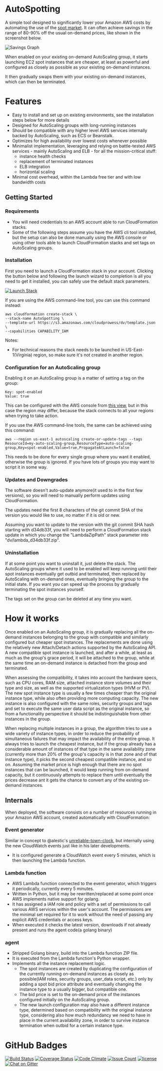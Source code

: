 # AutoSpotting #

A simple tool designed to significantly lower your Amazon AWS costs by
automating the use of the [spot market](https://aws.amazon.com/ec2/spot). It can
often achieve savings in the range of 80-90% off the usual on-demand prices,
like shown in the screenshot below.

![Savings Graph](https://cdn.cloudprowess.com/images/autospotting-savings.png)

When enabled on your existing on-demand AutoScaling group, it starts launching
EC2 spot instances that are cheaper, at least as powerful and configured as
closely as possible as your existing on-demand instances.

It then gradually swaps them with your existing on-demand instances, which can
then be terminated.

# Features

* Easy to install and set up on existing environments, see the installation
  steps below for more details
* Designed for AutoScaling groups with long-running instances
* Should be compatible with any higher level AWS services internally backed by
  AutoScaling, such as ECS or Beanstalk.
* Optimizes for high availability over lowest costs whenever possible
* Minimalist implementation, leveraging and relying on battle-tested AWS
  services - mainly AutoScaling and ELB - for all the mission-critical stuff:
  * instance health checks
  * replacement of terminated instances
  * ELB integration
  * horizontal scaling
* Minimal cost overhead, within the Lambda free tier and with low bandwidth costs

## Getting Started ##

### Requirements ###
* You will need credentials to an AWS account able to run CloudFormation stacks.
* Some of the following steps assume you have the AWS cli tool installed, but the setup
  can also be done manually using the AWS console or using other tools able to
  launch CloudFormation stacks and set tags on AutoScaling groups.

### Installation ###

First you need to launch a CloudFormation stack in your account. Clicking the
button below and following the launch wizard to completion is all you need to
get it installed, you can safely use the default stack parameters.

[![Launch Stack](https://s3.amazonaws.com/cloudformation-examples/cloudformation-launch-stack.png)](https://console.aws.amazon.com/cloudformation/home?region=us-east-1#/stacks/new?stackName=AutoSpotting&templateURL=https://s3.amazonaws.com/cloudprowess/dv/template.json)

If you are using the AWS command-line tool, you can use this command instead:

    aws cloudformation create-stack \
    --stack-name AutoSpotting \
    --template-url https://s3.amazonaws.com/cloudprowess/dv/template.json \
    --capabilities CAPABILITY_IAM

Notes:

* For technical reasons the stack needs to be launched in US-East-1(Virginia)
  region, so make sure it's not created in another region.

### Configuration for an AutoScaling group ###

Enabling it on an AutoScaling group is a matter of setting a tag on the group:

    Key: spot-enabled
    Value: true

This can be configured with the AWS console from [this view](https://console.aws.amazon.com/ec2/autoscaling/home?region=us-east-1#AutoScalingGroups:view=details),
but in this case the region may differ, because the stack connects to all your
regions when trying to take action.

If you use the AWS command-line tools, the same can be achieved using this
command:

    aws --region us-east-1 autoscaling create-or-update-tags --tags ResourceId=my-auto-scaling-group,ResourceType=auto-scaling-group,Key=spot-enabled,Value=true,PropagateAtLaunch=false

This needs to be done for every single group where you want it enabled,
otherwise the group is ignored. If you have lots of groups you may want to
script it in some way.

### Updates and Downgrades ###

The software doesn't auto-update anymore(it used to in the first few versions), so you will need to manually perform updates using CloudFormation.

The updates need the first 8 characters of the git commit SHA of the version you would like to use, no matter if it is old or new.

Assuming you want to update to the version with the git commit SHA hash starting with d34db33f, you will need to perform a CloudFormation stack update in which you change the "LambdaZipPath" stack parameter into "dv/lambda_d34db33f.zip".

### Uninstallation ###

If at some point you want to uninstall it, just delete the stack. The
AutoScaling groups where it used to be enabled will keep running until their
spot instances eventually get outbid and terminated, then replaced by
AutoScaling with on-demand ones, eventually bringing the group to the initial
state. If you want you can speed up the process by gradually terminating the
spot instances yourself.

The tags set on the group can be deleted at any time you want.


# How it works

Once enabled on an AutoScaling group, it is gradually replacing all the
on-demand instances belonging to the group with compatible and similarly
configured but cheaper spot instances. The replacements are done using the
relatively new Attach/Detach actions supported by the AutoScaling API. A new
compatible spot instance is launched, and after a while, at least as much as the
group's grace period, it will be attached to the group, while at the same time
an on-demand instance is detached from the group and terminated.

When assessing the compatibility, it takes into account the hardware specs, such
as CPU cores, RAM size, attached instance store volumes and their type and size,
as well as the supported virtualization types (HVM or PV). The new spot instance
type is usually a few times cheaper than the original instance type, while also
often providing more computing capacity. The new instance is also configured
with the same roles, security groups and tags and set to execute the same user
data script as the original instance, so from a functionality perspective it
should be indistinguishable from other instances in the group.

When replacing multiple instances in a group, the algorithm tries to use a wide
variety of instance types, in order to reduce the probability of simultaneous
failures that may impact the availability of the entire group. It always tries
to launch the cheapest instance, but if the group already has a considerable
amount of instances of that type in the same availability zone (currently more
than 20% of the group's capacity is in that zone and of that instance type), it
picks the second cheapest compatible instance, and so on. Assuming the market
price is high enough that there are no spot instances that can be launched, it
would keep running from on-demand capacity, but it continuously attempts to
replace them until eventually the prices decrease ant it gets the chance to
convert any of the existing on-demand instances.


## Internals ##

When deployed, the software consists on a number of resources running in your
Amazon AWS account, created automatically with CloudFormation:

### Event generator ###

Similar in concept to @alestic's [unreliable-town-clock](https://alestic.com/2015/05/aws-lambda-recurring-schedule/),
but internally using the new CloudWatch events just like in his later
developments.
* It is configured generate a CloudWatch event every 5 minutes, which is then
  launching the Lambda function.

### Lambda function ###
* AWS Lambda function connected to the event generator, which triggers it
  periodically, currently every 5 minutes.
* Written in Python, but it may be rewritten/replaced at some point
  once AWS implements native support for golang.
* It has assigned a IAM role and policy with a set of permissions to call
  various AWS services within the user's account. The permissions are the
  minimal set required for it to work without the need of passing any explicit
  AWS credentials or access keys.
* When executed it checks the latest version, downloads if not already present
  and runs the agent code(a golang binary)

### agent ###

* Stripped Golang binary, build into the Lambda function ZIP file.
* It is executed from the Lambda function's Python wrapper.
* Implements all the instance replacement logic.
  * The spot instances are created by duplicating the configuration of the
    currently running on-demand instances as closely as possible(IAM roles,
    security groups, user_data script, etc.) only by adding a spot bid price
    attribute and eventually changing the instance type to a usually bigger, but
    compatible one.
  * The bid price is set to the on-demand price of the instances configured
    initially on the AutoScaling group.
  * The new launch configuration may also have a different instance type,
    determined based on compatibility with the original instance type,
    considering also how much redundancy we need to have in place in the current
    availability zone, in order to survive instance termination when outbid for
    a certain instance type.

# GitHub Badges

[![Build Status](https://travis-ci.org/cristim/autospotting.svg?branch=master)](https://travis-ci.org/cristim/autospotting)
[![Coverage Status](https://coveralls.io/repos/github/cristim/autospotting/badge.svg?branch=master)](https://coveralls.io/github/cristim/autospotting?branch=master)
[![Code Climate](https://codeclimate.com/github/cristim/autospotting/badges/gpa.svg)](https://codeclimate.com/github/cristim/autospotting)
[![Issue Count](https://codeclimate.com/github/cristim/autospotting/badges/issue_count.svg)](https://codeclimate.com/github/cristim/autospotting)
[![license](https://img.shields.io/github/license/mashape/apistatus.svg?maxAge=2592000)]()
[![Chat on Gitter](https://badges.gitter.im/cristim/autospotting.svg)](https://gitter.im/cristim/autospotting?utm_source=badge&utm_medium=badge&utm_campaign=pr-badge)
